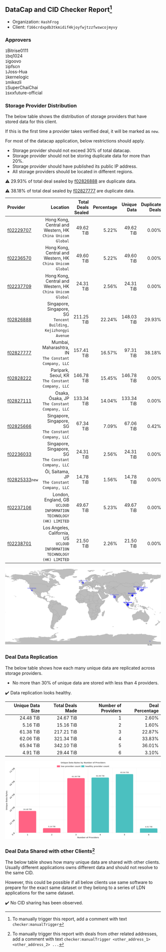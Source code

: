 ## DataCap and CID Checker Report[^1]
 - Organization: `HashFrog`
 - Client: `f166crdxpdb3tkmidif4kjoyfwjtzzfwswcojmyvy`
### Approvers
`1`Bitrise0111<br/>`1`bq1024<br/>`1`igoovo<br/>`1`ipfscn<br/>`1`Joss-Hua<br/>`1`kernelogic<br/>`1`mikezli<br/>`1`SuperChaiChai<br/>`1`sxxfuture-official


### Storage Provider Distribution
The below table shows the distribution of storage providers that have stored data for this client.

If this is the first time a provider takes verified deal, it will be marked as `new`.

For most of the datacap application, below restrictions should apply.
 - Storage provider should not exceed 30% of total datacap.
 - Storage provider should not be storing duplicate data for more than 20%.
 - Storage provider should have published its public IP address.
 - All storage providers should be located in different regions.

⚠️ 29.93% of total deal sealed by [f02826888](https://filfox.info/en/address/f02826888) are duplicate data.

⚠️ 38.18% of total deal sealed by [f02827777](https://filfox.info/en/address/f02827777) are duplicate data.

| Provider                                                    |                                                                     Location | Total Deals Sealed | Percentage | Unique Data | Duplicate Deals |
| :---------------------------------------------------------- | ---------------------------------------------------------------------------: | -----------------: | ---------: | ----------: | --------------: |
| [f02229707](https://filfox.info/en/address/f02229707)       |                 Hong Kong, Central and Western, HK<br/>`China Unicom Global` |          49.62 TiB |      5.22% |   49.62 TiB |           0.00% |
| [f02236570](https://filfox.info/en/address/f02236570)       |                 Hong Kong, Central and Western, HK<br/>`China Unicom Global` |          49.60 TiB |      5.22% |   49.60 TiB |           0.00% |
| [f02237709](https://filfox.info/en/address/f02237709)       |                 Hong Kong, Central and Western, HK<br/>`China Unicom Global` |          24.31 TiB |      2.56% |   24.31 TiB |           0.00% |
| [f02826888](https://filfox.info/en/address/f02826888)       |          Singapore, Singapore, SG<br/>`Tencent Building, Kejizhongyi Avenue` |         211.25 TiB |     22.24% |  148.03 TiB |          29.93% |
| [f02827777](https://filfox.info/en/address/f02827777)       |                      Mumbai, Maharashtra, IN<br/>`The Constant Company, LLC` |         157.41 TiB |     16.57% |   97.31 TiB |          38.18% |
| [f02828222](https://filfox.info/en/address/f02828222)       |                          Paripark, Seoul, KR<br/>`The Constant Company, LLC` |         146.78 TiB |     15.45% |  146.78 TiB |           0.00% |
| [f02827111](https://filfox.info/en/address/f02827111)       |                             Osaka, Ōsaka, JP<br/>`The Constant Company, LLC` |         133.34 TiB |     14.04% |  133.34 TiB |           0.00% |
| [f02825666](https://filfox.info/en/address/f02825666)       |                     Singapore, Singapore, SG<br/>`The Constant Company, LLC` |          67.34 TiB |      7.09% |   67.06 TiB |           0.42% |
| [f02236033](https://filfox.info/en/address/f02236033)       |                     Singapore, Singapore, SG<br/>`The Constant Company, LLC` |          24.31 TiB |      2.56% |   24.31 TiB |           0.00% |
| [f02825333](https://filfox.info/en/address/f02825333)`new`  |                              Ōi, Saitama, JP<br/>`The Constant Company, LLC` |          14.78 TiB |      1.56% |   14.78 TiB |           0.00% |
| [f02237106](https://filfox.info/en/address/f02237106)       |         London, England, GB<br/>`UCLOUD INFORMATION TECHNOLOGY (HK) LIMITED` |          49.67 TiB |      5.23% |   49.67 TiB |           0.00% |
| [f02238701](https://filfox.info/en/address/f02238701)       | Los Angeles, California, US<br/>`UCLOUD INFORMATION TECHNOLOGY (HK) LIMITED` |          21.50 TiB |      2.26% |   21.50 TiB |           0.00% |

<img src="https://raw.githubusercontent.com/data-preservation-programs/filplus-checker-assets/main/filecoin-project/filecoin-plus-large-datasets/issues/1995/1705628306437.png"/>

### Deal Data Replication
The below table shows how each many unique data are replicated across storage providers.

- No more than 30% of unique data are stored with less than 4 providers.

✔️ Data replication looks healthy.

| Unique Data Size | Total Deals Made | Number of Providers | Deal Percentage |
| ---------------: | ---------------: | ------------------: | --------------: |
|        24.48 TiB |        24.67 TiB |                   1 |           2.60% |
|         5.16 TiB |        15.16 TiB |                   2 |           1.60% |
|        61.38 TiB |       217.21 TiB |                   3 |          22.87% |
|        62.06 TiB |       321.34 TiB |                   4 |          33.83% |
|        65.94 TiB |       342.10 TiB |                   5 |          36.01% |
|         4.91 TiB |        29.44 TiB |                   6 |           3.10% |

<img src="https://raw.githubusercontent.com/data-preservation-programs/filplus-checker-assets/main/filecoin-project/filecoin-plus-large-datasets/issues/1995/1705628307035.png"/>

### Deal Data Shared with other Clients[^3]
The below table shows how many unique data are shared with other clients.
Usually different applications owns different data and should not resolve to the same CID.

However, this could be possible if all below clients use same software to prepare for the exact same dataset or they belong to a series of LDN applications for the same dataset.

✔️ No CID sharing has been observed.

[^1]: To manually trigger this report, add a comment with text `checker:manualTrigger`

[^2]: Deals from those addresses are combined into this report as they are specified with `checker:manualTrigger`

[^3]: To manually trigger this report with deals from other related addresses, add a comment with text `checker:manualTrigger <other_address_1> <other_address_2> ...`
